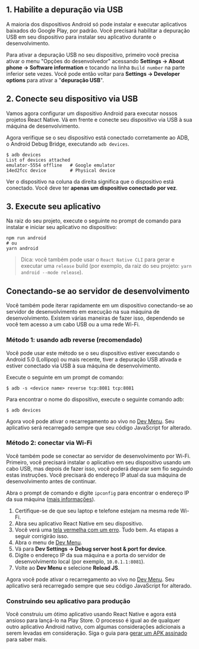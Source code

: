 ## 1. Habilite a depuração via USB
A maioria dos dispositivos Android só pode instalar e executar aplicativos baixados do Google Play, por padrão. Você precisará habilitar a depuração USB em seu dispositivo para instalar seu aplicativo durante o desenvolvimento.

Para ativar a depuração USB no seu dispositivo, primeiro você precisa ativar o menu "Opções do desenvolvedor" acessando **Settings → About phone → Software information** e tocando na linha `Build number` na parte inferior sete vezes. Você pode então voltar para **Settings → Developer options** para ativar a "**depuração USB**".

## 2. Conecte seu dispositivo via USB
Vamos agora configurar um dispositivo Android para executar nossos projetos React Native. Vá em frente e conecte seu dispositivo via USB à sua máquina de desenvolvimento.

Agora verifique se o seu dispositivo está conectado corretamente ao ADB, o Android Debug Bridge, executando `adb devices`.

```
$ adb devices
List of devices attached
emulator-5554 offline   # Google emulator
14ed2fcc device         # Physical device
```

Ver o dispositivo na coluna da direita significa que o dispositivo está conectado. Você deve ter **apenas um dispositivo conectado por vez**.

## 3. Execute seu aplicativo
Na raiz do seu projeto, execute o seguinte no prompt de comando para instalar e iniciar seu aplicativo no dispositivo:

```
npm run android
# ou
yarn android
```

> Dica: você também pode usar o `React Native CLI` para gerar e executar uma `release` build (por exemplo, da raiz do seu projeto: `yarn android --mode release`).

## Conectando-se ao servidor de desenvolvimento
Você também pode iterar rapidamente em um dispositivo conectando-se ao servidor de desenvolvimento em execução na sua máquina de desenvolvimento. Existem várias maneiras de fazer isso, dependendo se você tem acesso a um cabo USB ou a uma rede Wi-Fi.

### Método 1: usando adb reverse (recomendado)
Você pode usar este método se o seu dispositivo estiver executando o Android 5.0 (Lollipop) ou mais recente, tiver a depuração USB ativada e estiver conectado via USB à sua máquina de desenvolvimento.

Execute o seguinte em um prompt de comando:

```
$ adb -s <device name> reverse tcp:8081 tcp:8081
```

Para encontrar o nome do dispositivo, execute o seguinte comando adb:
```
$ adb devices
```

Agora você pode ativar o recarregamento ao vivo no [Dev Menu](/docs/debugging.md). Seu aplicativo será recarregado sempre que seu código JavaScript for alterado.

### Método 2: conectar via Wi-Fi
Você também pode se conectar ao servidor de desenvolvimento por Wi-Fi. Primeiro, você precisará instalar o aplicativo em seu dispositivo usando um cabo USB, mas depois de fazer isso, você poderá depurar sem fio seguindo estas instruções. Você precisará do endereço IP atual da sua máquina de desenvolvimento antes de continuar.

Abra o prompt de comando e digite `ipconfig` para encontrar o endereço IP da sua máquina ([mais informações](https://windows.microsoft.com/en-us/windows/using-command-line-tools-networking-information)).

1. Certifique-se de que seu laptop e telefone estejam na mesma rede Wi-Fi.
2. Abra seu aplicativo React Native em seu dispositivo.
3. Você verá uma [tela vermelha com um erro](/docs/debugging.md). Tudo bem. As etapas a seguir corrigirão isso.
4. Abra o menu de [Dev Menu](/docs/debugging.md).
5. Vá para **Dev Settings → Debug server host & port for device**.
6. Digite o endereço IP da sua máquina e a porta do servidor de desenvolvimento local (por exemplo, `10.0.1.1:8081`).
7. Volte ao **Dev Menu** e selecione **Reload JS**.

Agora você pode ativar o recarregamento ao vivo no [Dev Menu](/docs/debugging.md). Seu aplicativo será recarregado sempre que seu código JavaScript for alterado.

### Construindo seu aplicativo para produção
Você construiu um ótimo aplicativo usando React Native e agora está ansioso para lançá-lo na Play Store. O processo é igual ao de qualquer outro aplicativo Android nativo, com algumas considerações adicionais a serem levadas em consideração. Siga o guia para [gerar um APK assinado](/docs/signed-apk-android.md) para saber mais.
